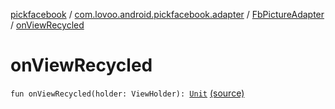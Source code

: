 [pickfacebook](../../index.md) / [com.lovoo.android.pickfacebook.adapter](../index.md) / [FbPictureAdapter](index.md) / [onViewRecycled](./on-view-recycled.md)

# onViewRecycled

`fun onViewRecycled(holder: ViewHolder): `[`Unit`](https://kotlinlang.org/api/latest/jvm/stdlib/kotlin/-unit/index.html) [(source)](https://github.com/lovoo/android-pickpic/blob/master/pickfacebook/pickfacebook/src/main/kotlin/com/lovoo/android/pickfacebook/adapter/FbPictureAdapter.kt#L69)